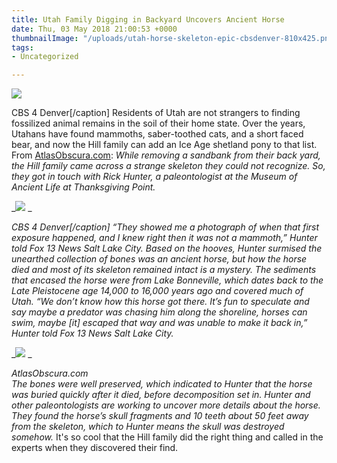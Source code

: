 ```yaml
---
title: Utah Family Digging in Backyard Uncovers Ancient Horse
date: Thu, 03 May 2018 21:00:53 +0000
thumbnailImage: "/uploads/utah-horse-skeleton-epic-cbsdenver-810x425.png"
tags:
- Uncategorized

---
```

![](http://newsattorneys.staging.wpengine.com/wp-content/uploads/2018/05/utah-family-horse-fossil-digging-cbs4-denver-1024x572.jpg) 

CBS 4 Denver\[/caption\] Residents of Utah are not strangers to finding fossilized animal remains in the soil of their home state. Over the years, Utahans have found mammoths, saber-toothed cats, and a short faced bear, and now the Hill family can add an Ice Age shetland pony to that list. From [AtlasObscura.com](https://www.atlasobscura.com/articles/ancient-horse-found-in-utah-backyard): _While removing a sandbank from their back yard, the Hill family came across a strange skeleton they could not recognize. So, they got in touch with Rick Hunter, a paleontologist at the Museum of Ancient Life at Thanksgiving Point._

_![](http://newsattorneys.staging.wpengine.com/wp-content/uploads/2018/05/utah-family-horse-fossil-1024x570.jpg) _

_CBS 4 Denver\[/caption\] “They showed me a photograph of when that first exposure happened, and I knew right then it was not a mammoth,” Hunter told Fox 13 News Salt Lake City. Based on the hooves, Hunter surmised the unearthed collection of bones was an ancient horse, but how the horse died and most of its skeleton remained intact is a mystery. The sediments that encased the horse were from Lake Bonneville, which dates back to the Late Pleistocene age 14,000 to 16,000 years ago and covered much of Utah. “We don’t know how this horse got there. It’s fun to speculate and say maybe a predator was chasing him along the shoreline, horses can swim, maybe \[it\] escaped that way and was unable to make it back in,” Hunter told Fox 13 News Salt Lake City._ 

_![](http://newsattorneys.staging.wpengine.com/wp-content/uploads/2018/05/utah-family-horse-skeleton-atlas-obscura.jpg) _

_AtlasObscura.com  
The bones were well preserved, which indicated to Hunter that the horse was buried quickly after it died, before decomposition set in. Hunter and other paleontologists are working to uncover more details about the horse. They found the horse’s skull fragments and 10 teeth about 50 feet away from the skeleton, which to Hunter means the skull was destroyed somehow._ It's so cool that the Hill family did the right thing and called in the experts when they discovered their find.